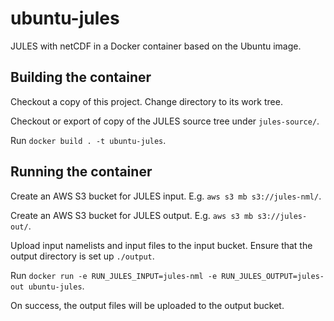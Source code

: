 # ubuntu-jules

JULES with netCDF in a Docker container based on the Ubuntu image.

## Building the container

Checkout a copy of this project. Change directory to its work tree.

Checkout or export of copy of the JULES source tree under `jules-source/`.

Run `docker build . -t ubuntu-jules`.

## Running the container

Create an AWS S3 bucket for JULES input. E.g. `aws s3 mb s3://jules-nml/`.

Create an AWS S3 bucket for JULES output. E.g. `aws s3 mb s3://jules-out/`.

Upload input namelists and input files to the input bucket.
Ensure that the output directory is set up `./output`.

Run `docker run -e RUN_JULES_INPUT=jules-nml -e RUN_JULES_OUTPUT=jules-out ubuntu-jules`.

On success, the output files will be uploaded to the output bucket.

